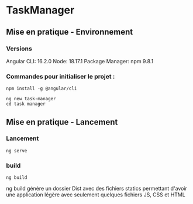 # TaskManager

## Mise en pratique - Environnement

### Versions

Angular CLI: 16.2.0
Node: 18.17.1
Package Manager: npm 9.8.1

### Commandes pour initialiser le projet :
```
npm install -g @angular/cli

ng new task-manager
cd task manager

```

## Mise en pratique - Lancement

### Lancement
```
ng serve
```

### build
```
ng build
```
ng build génère un dossier Dist avec des fichiers statics permettant d'avoir une application légère avec seulement quelques fichiers JS, CSS et HTML

